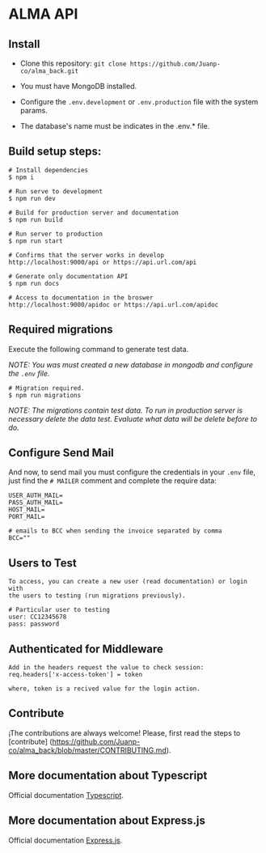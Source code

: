 # ALMA API

## Install

* Clone this repository: `git clone https://github.com/Juanp-co/alma_back.git`

* You must have MongoDB installed.

* Configure the `.env.development` or `.env.production` file with the system params.

* The database's name must be indicates in the .env.* file.

## Build setup steps:

    # Install dependencies
    $ npm i
    
    # Run serve to development
    $ npm run dev

    # Build for production server and documentation
    $ npm run build

    # Run server to production
    $ npm run start

    # Confirms that the server works in develop
    http://localhost:9000/api or https://api.url.com/api

    # Generate only documentation API
    $ npm run docs

    # Access to documentation in the broswer
    http://localhost:9000/apidoc or https://api.url.com/apidoc

## Required migrations 

Execute the following command to generate test data.

_NOTE: You was must created a new database in mongodb and configure the `.env` file._
    
    # Migration required.
    $ npm run migrations
    
_NOTE: The migrations contain test data. To run in production server is necessary delete the data test. Evaluate what data will be delete before to do._

## Configure Send Mail

And now, to send mail you must configure the credentials in your `.env` file, just find the `# MAILER` comment and complete the require data:

    USER_AUTH_MAIL=
    PASS_AUTH_MAIL=
    HOST_MAIL=
    PORT_MAIL=
    
    # emails to BCC when sending the invoice separated by comma
    BCC="" 

## Users to Test

    To access, you can create a new user (read documentation) or login with
    the users to testing (run migrations previously).
    
    # Particular user to testing
    user: CC12345678
    pass: password

## Authenticated for Middleware

    Add in the headers request the value to check session: 
    req.headers['x-access-token'] = token

    where, token is a recived value for the login action.

## Contribute

¡The contributions are always welcome! Please, first read the steps to [contribute] (https://github.com/Juanp-co/alma_back/blob/master/CONTRIBUTING.md). 

## More documentation about Typescript

Official documentation [Typescript](https://www.typescriptlang.org). 

## More documentation about Express.js

Official documentation [Express.js](https://expressjs.com).
